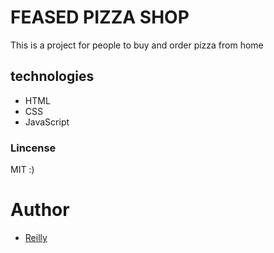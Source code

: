 # FEASED PIZZA SHOP
This is a project for people to buy and order pizza from home
## technologies
- HTML
- CSS
- JavaScript
### Lincense
MIT
:)

# Author
- [Reilly](https://github.com/reilly-codes)